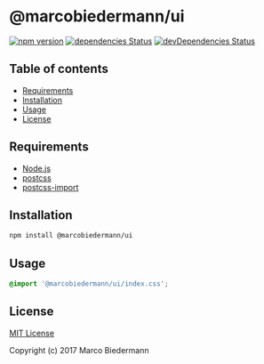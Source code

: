# @marcobiedermann/ui

[![npm version](https://badge.fury.io/js/%40marcobiedermann%2Fui.svg)](https://badge.fury.io/js/%40marcobiedermann%2Fui)
[![dependencies Status](https://david-dm.org/marcobiedermann/ui/status.svg?path=packages/ui)](https://david-dm.org/marcobiedermann/ui?path=packages/ui)
[![devDependencies Status](https://david-dm.org/marcobiedermann/ui/dev-status.svg?path=packages/ui)](https://david-dm.org/marcobiedermann/ui?path=packages/ui&type=dev)

## Table of contents

* [Requirements](#requirements)
* [Installation](#installation)
* [Usage](#usage)
* [License](#license)

## Requirements

* [Node.js](https://nodejs.org)
* [postcss](https://github.com/postcss/postcss)
* [postcss-import](https://github.com/postcss/postcss-import)

## Installation

```sh
npm install @marcobiedermann/ui
```

## Usage

```css
@import '@marcobiedermann/ui/index.css';
```

## License

[MIT License](LICENSE)

Copyright (c) 2017 Marco Biedermann
